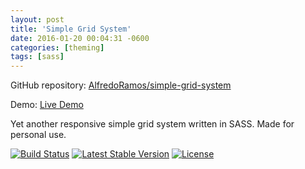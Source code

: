 ```yaml
---
layout: post
title: 'Simple Grid System'
date: 2016-01-20 00:04:31 -0600
categories: [theming]
tags: [sass]
---
```


GitHub repository: [AlfredoRamos/simple-grid-system](https://github.com/AlfredoRamos/simple-grid-system)

Demo: [Live Demo](/simple-grid-system)

Yet another responsive simple grid system written in SASS. Made for personal use.

[![Build Status](https://img.shields.io/travis/AlfredoRamos/simple-grid-system.svg?style=flat-square&maxAge=3600)](https://travis-ci.org/AlfredoRamos/simple-grid-system) [![Latest Stable Version](https://img.shields.io/github/tag/AlfredoRamos/simple-grid-system.svg?style=flat-square&label=stable&maxAge=3600)](https://github.com/AlfredoRamos/simple-grid-system/releases) [![License](https://img.shields.io/github/license/AlfredoRamos/simple-grid-system.svg?style=flat-square)](https://raw.githubusercontent.com/AlfredoRamos/simple-grid-system/master/LICENSE)
